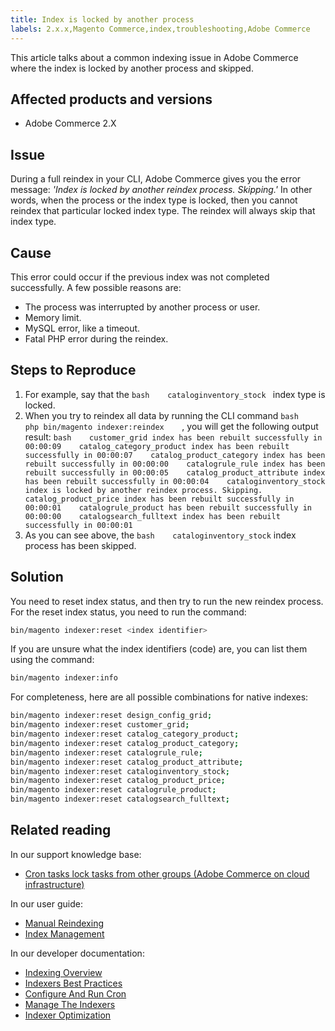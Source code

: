 ```yaml
---
title: Index is locked by another process
labels: 2.x.x,Magento Commerce,index,troubleshooting,Adobe Commerce
---
```


This article talks about a common indexing issue in Adobe Commerce where the index is locked by another process and skipped.

## Affected products and versions

* Adobe Commerce 2.X

## Issue

During a full reindex in your CLI, Adobe Commerce gives you the error message: *'Index is locked by another reindex process. Skipping.'* In other words, when the process or the index type is locked, then you cannot reindex that particular locked index type. The reindex will always skip that index type.

## Cause

This error could occur if the previous index was not completed successfully. A few possible reasons are:

* The process was interrupted by another process or user.
* Memory limit.
* MySQL error, like a timeout.
* Fatal PHP error during the reindex.

## Steps to Reproduce

1. For example, say that the    ```bash    cataloginventory_stock ```    index type is locked.
1. When you try to reindex all data by running the CLI command    ```bash    php bin/magento indexer:reindex    ```, you will get the following output result:    ```bash    customer_grid index has been rebuilt successfully in 00:00:09    catalog_category_product index has been rebuilt successfully in 00:00:07    catalog_product_category index has been rebuilt successfully in 00:00:00    catalogrule_rule index has been rebuilt successfully in 00:00:05    catalog_product_attribute index has been rebuilt successfully in 00:00:04    cataloginventory_stock index is locked by another reindex process. Skipping.    catalog_product_price index has been rebuilt successfully in 00:00:01    catalogrule_product has been rebuilt successfully in 00:00:00    catalogsearch_fulltext index has been rebuilt successfully in 00:00:01    ```    
1. As you can see above, the    ```bash    cataloginventory_stock```    index process has been skipped.


## Solution

You need to reset index status, and then try to run the new reindex process. For the reset index status, you need to run the command:

```bash
bin/magento indexer:reset <index identifier>
```

If you are unsure what the index identifiers (code) are, you can list them using the command:

```bash
bin/magento indexer:info
```

For completeness, here are all possible combinations for native indexes:

```bash
bin/magento indexer:reset design_config_grid;
bin/magento indexer:reset customer_grid;
bin/magento indexer:reset catalog_category_product;
bin/magento indexer:reset catalog_product_category;
bin/magento indexer:reset catalogrule_rule;
bin/magento indexer:reset catalog_product_attribute;
bin/magento indexer:reset cataloginventory_stock;
bin/magento indexer:reset catalog_product_price;
bin/magento indexer:reset catalogrule_product;
bin/magento indexer:reset catalogsearch_fulltext;
```


## Related reading

In our support knowledge base:

* [Cron tasks lock tasks from other groups (Adobe Commerce on cloud infrastructure)](https://support.magento.com/hc/en-us/articles/360029219812)

In our user guide:

* [Manual Reindexing](https://docs.magento.com/m1/ce/user_guide/system-operations/index-manual.html)
* [Index Management](https://docs.magento.com/user-guide/system/index-management.html?itm_source=merchdocs&itm_medium=search_page&itm_campaign=federated_search&itm_term=reindexing)

In our developer documentation:

* [Indexing Overview](https://devdocs.magento.com/guides/v2.3/extension-dev-guide/indexing.html)
* [Indexers Best Practices](https://devdocs.magento.com/guides/v2.3/performance-best-practices/configuration.html#indexers)
* [Configure And Run Cron](https://devdocs.magento.com/guides/v2.3/config-guide/cli/config-cli-subcommands-cron.html)
* [Manage The Indexers](https://devdocs.magento.com/guides/v2.3/config-guide/cli/config-cli-subcommands-index.html)
* [Indexer Optimization](https://devdocs.magento.com/guides/v2.3/extension-dev-guide/indexer-batch.html)
